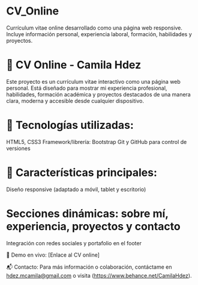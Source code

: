 # CV_Online
Currículum vitae online desarrollado como una página web responsive. Incluye información personal, experiencia laboral, formación, habilidades y proyectos.

# 📄 CV Online - Camila Hdez
Este proyecto es un currículum vitae interactivo como una página web personal. Está diseñado para mostrar mi experiencia profesional, habilidades, formación académica y proyectos destacados de una manera clara, moderna y accesible desde cualquier dispositivo.

# 🚀 Tecnologías utilizadas:
HTML5, CSS3
Framework/librería: Bootstrap
Git y GitHub para control de versiones

# 🎯 Características principales:
Diseño responsive (adaptado a móvil, tablet y escritorio)

# Secciones dinámicas: sobre mí, experiencia, proyectos y contacto
Integración con redes sociales y portafolio en el footer


🔗 Demo en vivo:
[Enlace al CV online]

📬 Contacto:
Para más información o colaboración, contáctame en hdez.mcamila@gmail.com o visita (https://www.behance.net/CamilaHdez).










